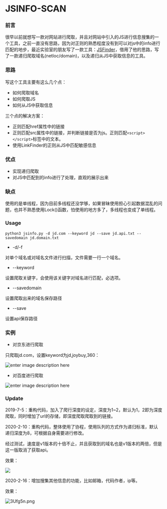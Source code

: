 # JSINFO-SCAN

### 前言

很早以前就想写一款对网站进行爬取，并且对网站中引入的JS进行信息搜集的一个工具，之前一直没有思路，因为对正则的熟悉程度没有到可以对js中的info进行匹配的地步，最近实验室的朋友写了一款工具：[JSFinder](https://github.com/Threezh1/JSFinder "JSFinder")，借用了他的思路，写了一款递归爬取域名(netloc/domain)，以及递归从JS中获取信息的工具。

### 思路

写这个工具主要有这么几个点：

- 如何爬取域名
- 如何爬取JS
- 如何从JS中获取信息

三个点的解决方案：

- 正则匹配href属性中的链接
- 正则匹配src属性中的链接，并判断链接是否为js。正则匹配`<script></script>`标签中的文本。
-   使用LinkFinder的正则从JS中匹配敏感信息

### 优点

- 实现递归爬取
- 对JS中匹配到的info进行了处理，直观的展示出来

### 缺点

使用的是单线程，因为目前多线程还没学够，如果冒昧使用担心引起数据混乱的问题，也并不熟悉使用Lock()函数，怕使用的地方多了，多线程也变成了单线程。

### Usage

```
python3 jsinfo.py -d jd.com --keyword jd --save jd.api.txt --savedomain jd.domain.txt
```

- -d/-f

对单个域名或对域名文件进行扫描，文件需要一行一个域名。

- --keyword

设置爬取关键字，会使用该关键字对域名进行匹配，必选项。

- --savedomain

设置爬取出来的域名保存路径

- --save

设置api保存路径

### 实例

- 对京东进行爬取

只爬取jd.com，设置keyword为jd,joybuy,360：

![enter image description here](https://s2.ax1x.com/2019/06/27/Zma4Tf.png)

- 对百度进行爬取

![enter image description here](https://s2.ax1x.com/2019/06/27/Zmablj.png)

### Update

2019-7-5：重构代码，加入了爬行深度的设定，深度为1~2，默认为1，2即为深度爬取，同时增加了url的存储，即深度爬取爬取到的链接。

2020-2-10：重构代码，整体使用了协程，使用队列的方式作为递归标准，默认递归深度为8，可根据自身需要进行修改。

经过测试，速度是v1版本的十倍不止，并且获取到的域名也是v1版本的两倍，但是这一版取消了获取api。

效果：

![](https://s2.ax1x.com/2020/02/10/1ImiUe.jpg)


2020-2-16：增加搜集其他信息的功能，比如邮箱，代码作者，ip等。

效果：

![3Ufg5n.png](https://s2.ax1x.com/2020/02/26/3Ufg5n.png)

